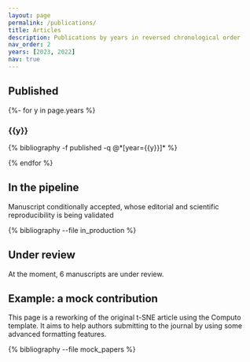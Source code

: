 ```yaml
---
layout: page
permalink: /publications/
title: Articles
description: Publications by years in reversed chronological order
nav_order: 2
years: [2023, 2022]
nav: true
---
```


## Published

<div class="publications">

{%- for y in page.years %}
  <h3 class="year">{{y}}</h3>
  {% bibliography -f published -q @*[year={{y}}]* %}

{% endfor %}

</div>

## In the pipeline

Manuscript conditionally accepted, whose editorial and scientific reproducibility is being validated

<div class="publications">

{% bibliography --file in_production %}

</div>

## Under review

At the moment, 6 manuscripts are under review.

## Example: a mock contribution

This  page is  a reworking  of the  original t-SNE  article using  the
Computo template. It aims to help authors submitting to the journal by
using some advanced formatting features.

<div class="publications">

{% bibliography --file mock_papers %}

</div>

